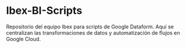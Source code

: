 # Ibex-BI-Scripts
Repositorio del equipo Ibex para scripts de Google Dataform. Aquí se centralizan las transformaciones de datos y automatización de flujos en Google Cloud.

